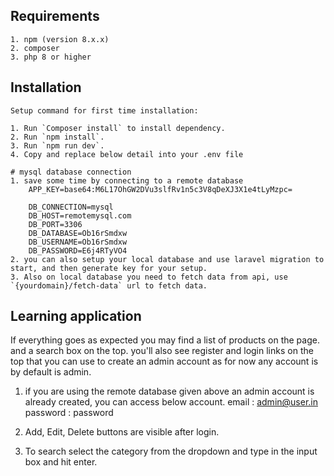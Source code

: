 ## Requirements

    1. npm (version 8.x.x)
    2. composer
    3. php 8 or higher
## Installation

    Setup command for first time installation:

    1. Run `Composer install` to install dependency.
    2. Run `npm install`.
    3. Run `npm run dev`.
    4. Copy and replace below detail into your .env file
    
    # mysql database connection
    1. save some time by connecting to a remote database
        APP_KEY=base64:M6L17OhGW2DVu3slfRv1n5c3V8qDeXJ3X1e4tLyMzpc=
        
        DB_CONNECTION=mysql
        DB_HOST=remotemysql.com
        DB_PORT=3306
        DB_DATABASE=Ob16rSmdxw
        DB_USERNAME=Ob16rSmdxw
        DB_PASSWORD=E6j4RTyVO4
    2. you can also setup your local database and use laravel migration to start, and then generate key for your setup.
    3. Also on local database you need to fetch data from api, use `{yourdomain}/fetch-data` url to fetch data.


## Learning application

If everything goes as expected you may find a list of products on the page. and a search box on the  top. you'll also see register and login links on the top that you can use to create an admin account as for now any account is by default is admin.

1. if you are using the remote database given above an admin account is already created, you can access below account. 
email : admin@user.in 
password : password

2. Add, Edit, Delete buttons are visible after login. 
3. To search select the category from the dropdown and type in the input box and hit enter.

